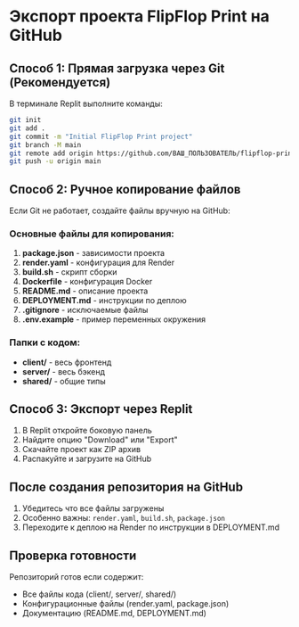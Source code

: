 # Экспорт проекта FlipFlop Print на GitHub

## Способ 1: Прямая загрузка через Git (Рекомендуется)

В терминале Replit выполните команды:

```bash
git init
git add .
git commit -m "Initial FlipFlop Print project"
git branch -M main
git remote add origin https://github.com/ВАШ_ПОЛЬЗОВАТЕЛЬ/flipflop-print.git
git push -u origin main
```

## Способ 2: Ручное копирование файлов

Если Git не работает, создайте файлы вручную на GitHub:

### Основные файлы для копирования:

1. **package.json** - зависимости проекта
2. **render.yaml** - конфигурация для Render
3. **build.sh** - скрипт сборки
4. **Dockerfile** - конфигурация Docker
5. **README.md** - описание проекта
6. **DEPLOYMENT.md** - инструкции по деплою
7. **.gitignore** - исключаемые файлы
8. **.env.example** - пример переменных окружения

### Папки с кодом:
- **client/** - весь фронтенд
- **server/** - весь бэкенд  
- **shared/** - общие типы

## Способ 3: Экспорт через Replit

1. В Replit откройте боковую панель
2. Найдите опцию "Download" или "Export"
3. Скачайте проект как ZIP архив
4. Распакуйте и загрузите на GitHub

## После создания репозитория на GitHub

1. Убедитесь что все файлы загружены
2. Особенно важны: `render.yaml`, `build.sh`, `package.json`
3. Переходите к деплою на Render по инструкции в DEPLOYMENT.md

## Проверка готовности

Репозиторий готов если содержит:
- Все файлы кода (client/, server/, shared/)
- Конфигурационные файлы (render.yaml, package.json)
- Документацию (README.md, DEPLOYMENT.md)